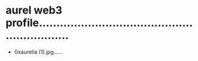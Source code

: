# aurel web3 profile..............................................................
- 0xaurelia (1).jpg......
